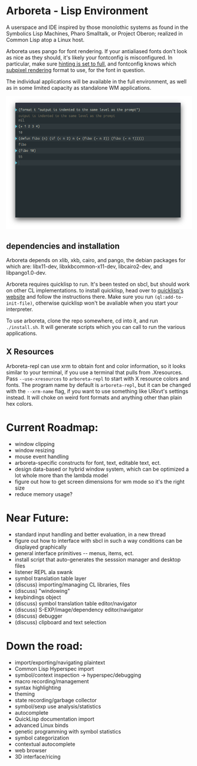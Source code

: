 # Arboreta - Lisp Environment

A userspace and IDE inspired by those monolothic systems as found in the Symbolics Lisp Machines, 
Pharo Smalltalk, or Project Oberon; realized in Common Lisp atop a Linux host.

Arboreta uses pango for font rendering. If your antialiased fonts don't look as nice as they should,
it's likely your fontconfig is misconfigured. In particular, make sure 
[hinting is set to full](https://wiki.archlinux.org/index.php/Font_Configuration#Hinting), 
and fontconfig knows which 
[subpixel rendering](https://wiki.archlinux.org/index.php/Font_Configuration#Subpixel_rendering)
format to use, for the font in question.

The individual applications will be available in the full environment, 
as well as in some limited capacity as standalone WM applications.

![scrot](https://raw.githubusercontent.com/Arboreta/arboreta-core/master/repl.png)

## dependencies and installation

Arboreta depends on xlib, xkb, cairo, and pango, the debian packages for which are: libx11-dev, libxkbcommon-x11-dev, libcairo2-dev, and libpango1.0-dev.

Arboreta requires quicklisp to run. It's been tested on sbcl, but should work on other CL implementations.
to install quicklisp, head over to [quicklisp's website](https://www.quicklisp.org/beta/) and follow the instructions there.
Make sure you run `(ql:add-to-init-file)`, otherwise quicklisp won't be avaliable when you start your interpreter.

To use arboreta, clone the repo somewhere, cd into it, and run `./install.sh`. It will generate scripts which you can call
to run the various applications.

## X Resources

Arboreta-repl can use xrm to obtain font and color information, so it looks similar to your terminal, if you use a terminal that pulls from .Xresources.
Pass `--use-xresources` to `arboreta-repl` to start with X resource colors and fonts.
The program name by default is `arboreta-repl`, but it can be changed with the `--xrm-name` flag, if you want to use something like URxvt's settings instead.
It will choke on weird font formats and anything other than plain hex colors.

# Current Roadmap:

* window clipping
* window resizing
* mouse event handling
* arboreta-specific constructs for font, text, editable text, ect.
* design data-based or hybrid window system, which can be optimized a lot whole more than the lambda model
* figure out how to get screen dimensions for wm mode so it's the right size
* reduce memory usage?

# Near Future:

* standard input handling and better evaluation, in a new thread
* figure out how to interface with sbcl in such a way conditions can be displayed graphically
* general interface primitives -- menus, items, ect.
* install script that auto-generates the sesssion manager and desktop files
* listener REPL ala swank
* symbol translation table layer
* (discuss) importing/managing CL libraries, files
* (discuss) "windowing"
* keybindings object
* (discuss) symbol translation table editor/navigator
* (discuss) S-EXP/image/dependency editor/navigator
* (discuss) debugger
* (discuss) clipboard and text selection

# Down the road:

* import/exporting/navigating plaintext
* Common Lisp Hyperspec import
* symbol/context inspection -> hyperspec/debugging
* macro recording/management
* syntax highlighting
* theming
* state recording/garbage collector
* symbol/sexp use analysis/statistics
* autocomplete
* QuickLisp documentation import
* advanced Linux binds
* genetic programming with symbol statistics
* symbol categorization
* contextual autocomplete
* web browser
* 3D interface/ricing

